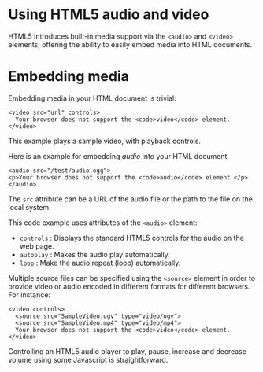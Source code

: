 # Using HTML5 audio and video

HTML5 introduces built-in media support via the `<audio>` and `<video>` elements, offering the ability to easily embed media into HTML documents.

# **Embedding media**

Embedding media in your HTML document is trivial:

```
<video src="url" controls>
  Your browser does not support the <code>video</code> element.
</video>
```

This example plays a sample video, with playback controls.

Here is an example for embedding _audio_ into your HTML document

```
<audio src="/test/audio.ogg">
<p>Your browser does not support the <code>audio</code> element.</p>
</audio>
```

The `src` attribute can be a URL of the audio file or the path to the file on the local system.

This code example uses attributes of the `<audio>` element:

* `controls` : Displays the standard HTML5 controls for the audio on the web page.
* `autoplay` : Makes the audio play automatically.
* `loop` : Make the audio repeat \(loop\) automatically.

Multiple source files can be specified using the `<source>` element in order to provide video or audio encoded in different formats for different browsers. For instance:

```
<video controls>
  <source src="SampleVideo.ogv" type="video/ogv">
  <source src="SampleVideo.mp4" type="video/mp4">
  Your browser does not support the <code>video</code> element.
</video>
```

Controlling an HTML5 audio player to play, pause, increase and decrease volume using some Javascript is straightforward.

